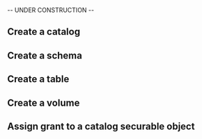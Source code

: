 -- UNDER CONSTRUCTION --

## Create a catalog

## Create a schema

## Create a table

## Create a volume

## Assign grant to a catalog securable object